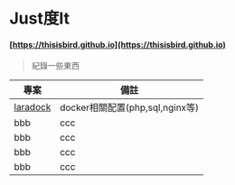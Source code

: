 # Just度It

#### [https://thisisbird.github.io](https://thisisbird.github.io)

>紀錄一些東西

|專案|備註|
|---|---|
|[laradock](/justDOit)|docker相關配置(php,sql,nginx等)|
|bbb|ccc|
|bbb|ccc|
|bbb|ccc|
|bbb|ccc|

